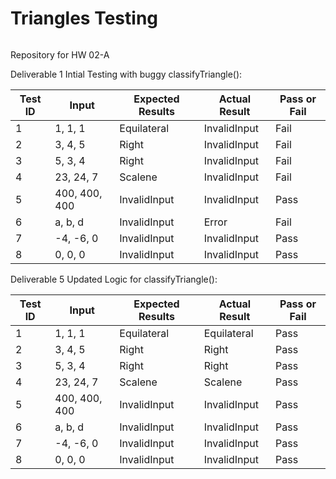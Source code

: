 # Triangles Testing

[![<sagarhedaoo>](https://circleci.com/gh/sagarhedaoo/Triangles-Testing.svg?style=svg)](https://app.circleci.com/pipelines/github/sagarhedaoo/Triangles-Tesing?branch=main&filter=all)

Repository for HW 02-A

Deliverable 1 Intial Testing with buggy classifyTriangle():


| Test ID | Input         | Expected Results | Actual Result | Pass or Fail |
| ------- | ------------- | ---------------- | ------------- | ------------ |
| 1       | 1, 1, 1       | Equilateral      | InvalidInput  | Fail         |
| 2       | 3, 4, 5       | Right            | InvalidInput  | Fail         |
| 3       | 5, 3, 4       | Right            | InvalidInput  | Fail         |
| 4       | 23, 24, 7     | Scalene          | InvalidInput  | Fail         |
| 5       | 400, 400, 400 | InvalidInput     | InvalidInput  | Pass         |
| 6       | a, b, d       | InvalidInput     | Error         | Fail         |
| 7       | -4, -6, 0     | InvalidInput     | InvalidInput  | Pass         |
| 8       | 0, 0, 0       | InvalidInput     | InvalidInput  | Pass         |

Deliverable 5 Updated Logic for classifyTriangle():


| Test ID | Input         | Expected Results | Actual Result | Pass or Fail |
| ------- | ------------- | ---------------- | ------------- | ------------ |
| 1       | 1, 1, 1       | Equilateral      | Equilateral   | Pass         |
| 2       | 3, 4, 5       | Right            | Right         | Pass         |
| 3       | 5, 3, 4       | Right            | Right         | Pass         |
| 4       | 23, 24, 7     | Scalene          | Scalene       | Pass         |
| 5       | 400, 400, 400 | InvalidInput     | InvalidInput  | Pass         |
| 6       | a, b, d       | InvalidInput     | InvalidInput  | Pass         |
| 7       | -4, -6, 0     | InvalidInput     | InvalidInput  | Pass         |
| 8       | 0, 0, 0       | InvalidInput     | InvalidInput  | Pass         |
